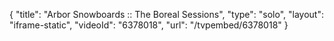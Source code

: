 {
    "title": "Arbor Snowboards :: The Boreal Sessions",
    "type": "solo",
    "layout": "iframe-static",
    "videoId": "6378018",
    "url": "\/tvpembed\/6378018"
}